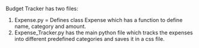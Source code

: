 Budget Tracker has two files: 
1. Expense.py = Defines class Expense which has a function to define name, category and amount.
2. Expense_Tracker.py has the main python file which tracks the expenses into different predefined categories and saves it in a css file.   
